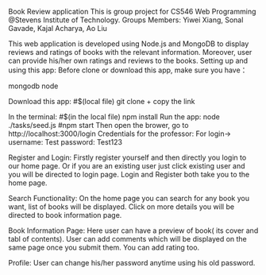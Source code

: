 Book Review application This is group project for CS546 Web Programming @Stevens Institute of Technology. Groups Members: Yiwei Xiang, Sonal Gavade, Kajal Acharya, Ao Liu

This web application is developed using Node.js and MongoDB to display reviews and ratings of books with the relevant information. Moreover, user can provide his/her own ratings and reviews to the books. 
Setting up and using this app: Before clone or download this app, make sure you have：

mongodb
node

Download this app: 
#$(local file) git clone + copy the link 

In the terminal: 
#$(in the local file) npm install
Run the app: 
node ./tasks/seed.js
#npm start 
Then open the brower, go to http://localhost:3000/login
Credentials for the professor: For login-> username: Test password: Test123

Register and Login: Firstly register yourself and then directly you login to our home page. Or if you are an existing user just click existing user and you will be directed to login page. Login and Register both take you to the home page.

Search Functionality: On the home page you can search for any book you want, list of books will be displayed. Click on more details you will be directed to book information page.

Book Information Page: Here user can have a preview of book( its cover and tabl of contents). User can add comments which will be displayed on the same page once you submit them. You can add rating too.

Profile: User can change his/her password anytime using his old password.


